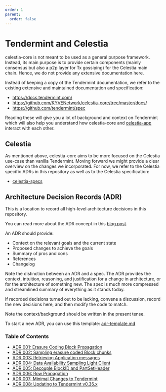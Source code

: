 ```yaml
---
order: 1
parent:
  order: false
---
```


# Tendermint and Celestia

celestia-core is not meant to be used as a general purpose framework.
Instead, its main purpose is to provide certain components (mainly consensus but also a p2p layer for Tx gossiping) for the Celestia main chain.
Hence, we do not provide any extensive documentation here.

Instead of keeping a copy of the Tendermint documentation, we refer to the existing extensive and maintained documentation and specification:

- <https://docs.tendermint.com/>
- <https://github.com/KYVENetwork/celestia-core/tree/master/docs/>
- <https://github.com/tendermint/spec>

Reading these will give you a lot of background and context on Tendermint which will also help you understand how celestia-core and [celestia-app](https://github.com/celestiaorg/celestia-app) interact with each other.

## Celestia

As mentioned above, celestia-core aims to be more focused on the Celestia use-case than vanilla Tendermint.
Moving forward we might provide a clear overview on the changes we incorporated.
For now, we refer to the Celestia specific ADRs in this repository as well as to the Celestia specification:

- [celestia-specs](https://github.com/celestiaorg/celestia-specs)

## Architecture Decision Records (ADR)

This is a location to record all high-level architecture decisions in this repository.

You can read more about the ADR concept in this [blog post](https://product.reverb.com/documenting-architecture-decisions-the-reverb-way-a3563bb24bd0#.78xhdix6t).

An ADR should provide:

- Context on the relevant goals and the current state
- Proposed changes to achieve the goals
- Summary of pros and cons
- References
- Changelog

Note the distinction between an ADR and a spec. The ADR provides the context, intuition, reasoning, and
justification for a change in architecture, or for the architecture of something
new. The spec is much more compressed and streamlined summary of everything as
it stands today.

If recorded decisions turned out to be lacking, convene a discussion, record the new decisions here, and then modify the code to match.

Note the context/background should be written in the present tense.

To start a new ADR, you can use this template: [adr-template.md](./adr-template.md)

### Table of Contents

- [ADR 001: Erasure Coding Block Propagation](./adr-001-block-propagation.md)
- [ADR 002: Sampling erasure coded Block chunks](./adr-002-ipld-da-sampling.md)
- [ADR 003: Retrieving Application messages](./adr-003-application-data-retrieval.md)
- [ADR 004: Data Availability Sampling Light Client](./adr-004-mvp-light-client.md)
- [ADR 005: Decouple BlockID and PartSetHeader](./adr-005-decouple-blockid-and-partsetheader.md)
- [ADR 006: Row Propagation](./adr-006-row-propagation.md)
- [ADR 007: Minimal Changes to Tendermint](./adr-007-minimal-changes-to-tendermint.md)
- [ADR 008: Updating to Tendermint v0.35.x](./adr-008-updating-to-tendermint-v0.35.x.md)
